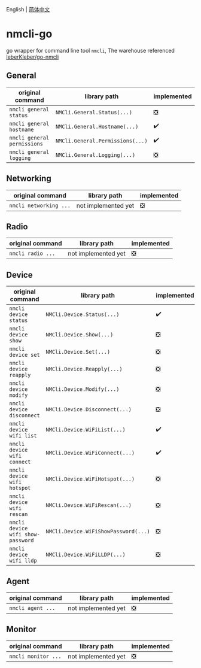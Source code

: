 English | [简体中文](./README_cn.md)
# nmcli-go

go wrapper for command line tool `nmcli`, The warehouse referenced [leberKleber/go-nmcli](https://github.com/leberKleber/go-nmcli)

## General

| original command            | library path                     | implemented                   |
|-----------------------------|----------------------------------|-------------------------------|
| `nmcli general status`      | `NMCli.General.Status(...)`      | :negative_squared_cross_mark: |
| `nmcli general hostname`    | `NMCli.General.Hostname(...)`    | :heavy_check_mark:            |
| `nmcli general permissions` | `NMCli.General.Permissions(...)` | :heavy_check_mark:            |
| `nmcli general logging`     | `NMCli.General.Logging(...)`     | :negative_squared_cross_mark: |

## Networking

| original command       | library path        | implemented                   |
|------------------------|---------------------|-------------------------------|
| `nmcli networking ...` | not implemented yet | :negative_squared_cross_mark: |

## Radio

| original command  | library path        | implemented                   |
|-------------------|---------------------|-------------------------------|
| `nmcli radio ...` | not implemented yet | :negative_squared_cross_mark: |

## Device

| original command                  | library path                         | implemented                   |
|-----------------------------------|--------------------------------------|-------------------------------|
| `nmcli device status`             | `NMCli.Device.Status(...)`           | :heavy_check_mark:            |
| `nmcli device show`               | `NMCli.Device.Show(...)`             | :negative_squared_cross_mark: |
| `nmcli device set`                | `NMCli.Device.Set(...)`              | :negative_squared_cross_mark: |
| `nmcli device reapply`            | `NMCli.Device.Reapply(...)`          | :negative_squared_cross_mark: |
| `nmcli device modify`             | `NMCli.Device.Modify(...)`           | :negative_squared_cross_mark: |
| `nmcli device disconnect`         | `NMCli.Device.Disconnect(...)`       | :negative_squared_cross_mark: |
| `nmcli device wifi list`          | `NMCli.Device.WiFiList(...)`         | :heavy_check_mark:            |
| `nmcli device wifi connect`       | `NMCli.Device.WiFiConnect(...)`      | :heavy_check_mark:            |
| `nmcli device wifi hotspot`       | `NMCli.Device.WiFiHotspot(...)`      | :negative_squared_cross_mark: |
| `nmcli device wifi rescan`        | `NMCli.Device.WiFiRescan(...)`       | :negative_squared_cross_mark: |
| `nmcli device wifi show-password` | `NMCli.Device.WiFiShowPassword(...)` | :negative_squared_cross_mark: |
| `nmcli device wifi lldp`          | `NMCli.Device.WiFiLLDP(...)`         | :negative_squared_cross_mark: |

## Agent

| original command  | library path        | implemented                   |
|-------------------|---------------------|-------------------------------|
| `nmcli agent ...` | not implemented yet | :negative_squared_cross_mark: |

## Monitor

| original command    | library path        | implemented                   |
|---------------------|---------------------|-------------------------------|
| `nmcli monitor ...` | not implemented yet | :negative_squared_cross_mark: |

